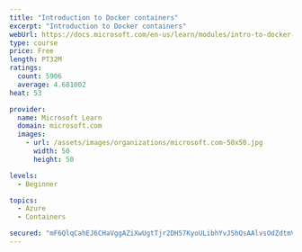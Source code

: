 ```yaml
---
title: "Introduction to Docker containers"
excerpt: "Introduction to Docker containers"
webUrl: https://docs.microsoft.com/en-us/learn/modules/intro-to-docker-containers/
type: course
price: Free
length: PT32M
ratings:
  count: 5906
  average: 4.681002
heat: 53

provider:
  name: Microsoft Learn
  domain: microsoft.com
  images:
    - url: /assets/images/organizations/microsoft.com-50x50.jpg
      width: 50
      height: 50

levels:
  - Beginner

topics:
  - Azure
  - Containers

secured: "mF6QlqCahEJ6CHaVggAZiXwUgtTjr2DH57KyoULibhYvJShQsAAlvsOdZdtmVsOYYbvxhkdOGmysOD+2gCI111M1LSBq31zuOop+Bgm8rq4aOpJH3vdCHPYaa6hoaB1N9bVhVE+g86/IJedUa86yg7Q5jeRicsnAOIWevJB/w8NAjQNa6Vx2c2Z7Co0/SAbkvuUlnGL1p8Yo/3B3pMidLR5rlohu8tZUbdUjPQ3RNXaNXZhwG3ByP0e4Rz4xDNRbd9P8QVl6C0869lJxd4we69+z1k3oXOAa5mTfo283ZjAMpvHyopXagYDqofUpizVJ0XXbDfjGZF2XUxSQtT9Uzkj0BVqiaeZb9AfmitNGOv5SuZbmHyRjfkEP9o6R4TQd5ELdX+Ej0+IuOjm4aBkoQ6GW/6wjjZW5xZTq79RduWc=;MzSIii5G3mmhqqmi3l5SHg=="
---
```


